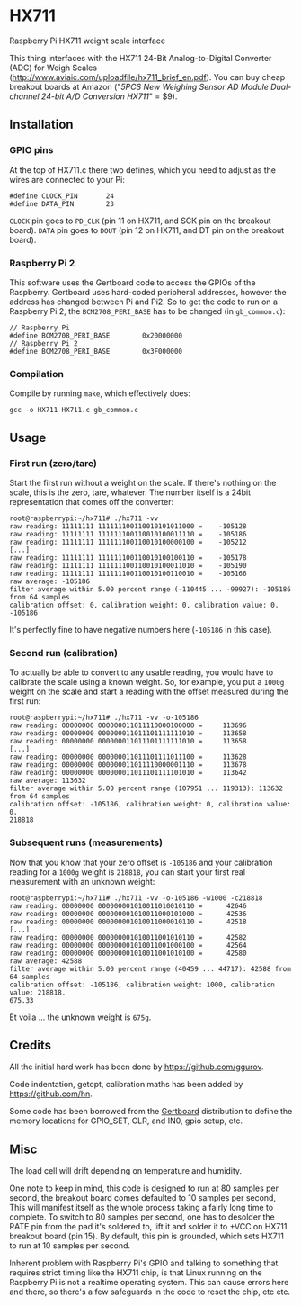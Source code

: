 # HX711

Raspberry Pi HX711 weight scale interface

This thing interfaces with the HX711 24-Bit Analog-to-Digital Converter (ADC) for Weigh Scales (http://www.aviaic.com/uploadfile/hx711_brief_en.pdf). You can buy cheap breakout boards at Amazon ("_5PCS New Weighing Sensor AD Module Dual-channel 24-bit A/D Conversion HX711_" = $9).

## Installation

### GPIO pins

At the top of HX711.c there two defines, which you need to adjust as the wires are connected to your Pi:

```
#define CLOCK_PIN       24
#define DATA_PIN        23
```

`CLOCK` pin goes to `PD_CLK` (pin 11 on HX711, and SCK pin on the breakout board).
`DATA`  pin goes to `DOUT` (pin 12 on HX711, and DT pin on the breakout board).

### Raspberry Pi 2

This software uses the Gertboard code to access the GPIOs of the Raspberry. Gertboard uses hard-coded peripheral addresses, however the address has changed between Pi and Pi2. So to get the code to run on a Raspberry Pi 2, the `BCM2708_PERI_BASE` has to be changed (in `gb_common.c`):

```
// Raspberry Pi
#define BCM2708_PERI_BASE        0x20000000
// Raspberry Pi 2
#define BCM2708_PERI_BASE        0x3F000000
```

### Compilation

Compile by running `make`, which effectively does: 
```
gcc -o HX711 HX711.c gb_common.c
```

## Usage

### First run (zero/tare)

Start the first run without a weight on the scale. If there's nothing on the scale, this is the zero, tare, whatever. The number itself is a 24bit representation that comes off the converter:

```
root@raspberrypi:~/hx711# ./hx711 -vv
raw reading: 11111111 111111100110010101011000 =    -105128
raw reading: 11111111 111111100110010100011110 =    -105186
raw reading: 11111111 111111100110010100000100 =    -105212
[...]
raw reading: 11111111 111111100110010100100110 =    -105178
raw reading: 11111111 111111100110010100011010 =    -105190
raw reading: 11111111 111111100110010100110010 =    -105166
raw average: -105186
filter average within 5.00 percent range (-110445 ... -99927): -105186 from 64 samples
calibration offset: 0, calibration weight: 0, calibration value: 0.
-105186
```

It's perfectly fine to have negative numbers here (`-105186` in this case).

### Second run (calibration)

To actually be able to convert to any usable reading, you would have to calibrate the scale using a known weight. So, for example, you put a `1000g` weight on the scale and start a reading with the offset measured during the first run:

```
root@raspberrypi:~/hx711# ./hx711 -vv -o-105186
raw reading: 00000000 000000011011110000100000 =     113696
raw reading: 00000000 000000011011101111111010 =     113658
raw reading: 00000000 000000011011101111111010 =     113658
[...]
raw reading: 00000000 000000011011101111011100 =     113628
raw reading: 00000000 000000011011110000001110 =     113678
raw reading: 00000000 000000011011101111101010 =     113642
raw average: 113632
filter average within 5.00 percent range (107951 ... 119313): 113632 from 64 samples
calibration offset: -105186, calibration weight: 0, calibration value: 0.
218818
```

### Subsequent runs (measurements)

Now that you know that your zero offset is `-105186` and your calibration reading for a `1000g` weight is `218818`, you can start your first real measurement with an unknown weight:

```
root@raspberrypi:~/hx711# ./hx711 -vv -o-105186 -w1000 -c218818
raw reading: 00000000 000000001010011010010110 =      42646
raw reading: 00000000 000000001010011000101000 =      42536
raw reading: 00000000 000000001010011000010110 =      42518
[...]
raw reading: 00000000 000000001010011001010110 =      42582
raw reading: 00000000 000000001010011001000100 =      42564
raw reading: 00000000 000000001010011001010100 =      42580
raw average: 42588
filter average within 5.00 percent range (40459 ... 44717): 42588 from 64 samples
calibration offset: -105186, calibration weight: 1000, calibration value: 218818.
675.33
```

Et voila ... the unknown weight is `675g`.

## Credits

All the initial hard work has been done by https://github.com/ggurov.

Code indentation, getopt, calibration maths has been added by https://github.com/hn.

Some code has been borrowed from the [Gertboard](https://www.raspberrypi.org/blog/gertboard-is-here/) distribution to define the memory locations for GPIO_SET, CLR, and IN0, gpio setup, etc.

## Misc

The load cell will drift depending on temperature and humidity.

One note to keep in mind, this code is designed to run at 80 samples per second, the breakout board comes defaulted to 10 samples per second, This will manifest itself as the whole process taking a fairly long time to complete. To switch to 80 samples per second, one has to desolder the RATE pin from the pad it's soldered to, lift it and solder it to +VCC on HX711 breakout board (pin 15). By default, this pin is grounded, which sets HX711 to run at 10 samples per second.

Inherent problem with Raspberry Pi's GPIO and talking to something that requires strict timing like the HX711 chip, is that Linux running on the Raspberry Pi is not a realtime operating system. This can cause errors here and there, so there's a few safeguards in the code to reset the chip, etc etc.
